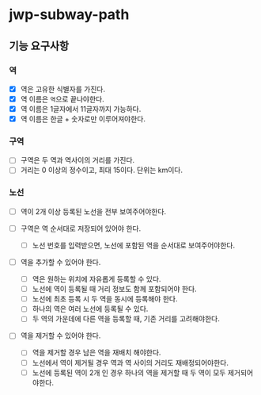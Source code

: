 # jwp-subway-path

## 기능 요구사항

### 역
- [x] 역은 고유한 식별자를 가진다.
- [x] 역 이름은 `역`으로 끝나야한다.
- [x] 역 이름은 1글자에서 11글자까지 가능하다.
- [x] 역 이름은 한글 + 숫자로만 이루어져야한다.

### 구역
- [ ] 구역은 두 역과 역사이의 거리를 가진다.
- [ ] 거리는 0 이상의 정수이고, 최대 15이다. 단위는 km이다.

### 노선
- [ ] 역이 2개 이상 등록된 노선을 전부 보여주어야한다.

- [ ] 구역은 역 순서대로 저장되어 있어야 한다.
  - [ ] 노선 번호를 입력받으면, 노선에 포함된 역을 순서대로 보여주어야한다.

- [ ] 역을 추가할 수 있어야 한다.
  -[ ] 역은 원하는 위치에 자유롭게 등록할 수 있다.
  -[ ] 노선에 역이 등록될 때 거리 정보도 함께 포함되어야 한다.
  -[ ] 노선에 최초 등록 시 두 역을 동시에 등록해야 한다.
  -[ ] 하나의 역은 여러 노선에 등록될 수 있다.
  -[ ] 두 역의 가운데에 다른 역을 등록할 때, 기존 거리를 고려해야한다.

- [ ] 역을 제거할 수 있어야 한다.
  -[ ] 역을 제거할 경우 남은 역을 재배치 해야한다.
  -[ ] 노선에서 역이 제거될 경우 역과 역 사이의 거리도 재배정되어야한다.
  -[ ] 노선에 등록된 역이 2개 인 경우 하나의 역을 제거할 때 두 역이 모두 제거되어야한다.
